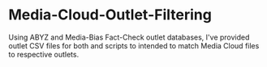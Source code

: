 # Media-Cloud-Outlet-Filtering
Using ABYZ and Media-Bias Fact-Check outlet databases, I've provided outlet CSV files for both and scripts to intended to match Media Cloud files to respective outlets.  
